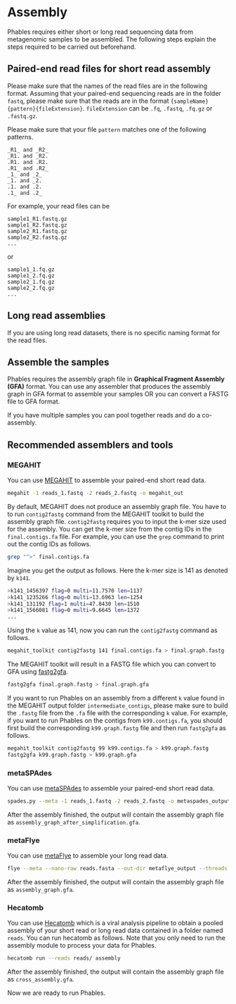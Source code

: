 # Assembly

Phables requires either short or long read sequencing data from metagenomic samples to be assembled. The following steps explain the steps required to be carried out beforehand.


## Paired-end read files for short read assembly

Please make sure that the names of the read files are in the following format. Assuming that your paired-end sequencing reads are in the folder `fastq`, please make sure that the reads are in the format `{sampleName}{pattern}{fileExtension}`. `fileExtension` can be `.fq`, `.fastq`, `.fq.gz` or `.fastq.gz`.

Please make sure that your file `pattern` matches one of the following patterns.

```
_R1_ and _R2_
_R1. and _R2.
.R1. and .R2.
.R1_ and .R2_
_1_ and _2_
_1. and _2.
.1. and .2.
.1_ and .2_
```

For example, your read files can be

```
sample1_R1.fastq.gz
sample1_R2.fastq.gz
sample2_R1.fastq.gz
sample2_R2.fastq.gz
...
```

or

```
sample1_1.fq.gz
sample1_2.fq.gz
sample2_1.fq.gz
sample2_2.fq.gz
...
```

## Long read assemblies

If you are using long read datasets, there is no specific naming format for the read files.

## Assemble the samples

Phables requires the assembly graph file in **Graphical Fragment Assembly (GFA)** format. You can use any assembler that produces the assembly graph in GFA format to assemble your samples OR you can convert a FASTG file to GFA format.

If you have multiple samples you can pool together reads and do a co-assembly.

## Recommended assemblers and tools

### MEGAHIT

You can use [MEGAHIT](https://github.com/voutcn/megahit) to assemble your paired-end short read data.

```bash
megahit -1 reads_1.fastq -2 reads_2.fastq -o megahit_out
```

By default, MEGAHIT does not produce an assembly graph file. You have to to run `contig2fastg` command from the MEGAHIT toolkit to build the assembly graph file. `contig2fastg` requires you to input the k-mer size used for the assembly. You can get the k-mer size from the contig IDs in the `final.contigs.fa` file. For example, you can use the `grep` command to print out the contig IDs as follows.

```bash
grep "^>" final.contigs.fa
```

Imagine you get the output as follows. Here the k-mer size is 141 as denoted by `k141`.

```bash
>k141_1456397 flag=0 multi=11.7570 len=1137
>k141_1235266 flag=0 multi=13.6963 len=1254
>k141_131192 flag=1 multi=47.8430 len=1510
>k141_1566081 flag=0 multi=9.6645 len=1372
...
```

Using the `k` value as 141, now you can run the `contig2fastg` command as follows.

```bash
megahit_toolkit contig2fastg 141 final.contigs.fa > final.graph.fastg
```

The MEGAHIT toolkit will result in a FASTG file which you can convert to GFA using [fastg2gfa](https://github.com/lh3/gfa1/blob/master/misc/fastg2gfa.c).

```bash
fastg2gfa final.graph.fastg > final.graph.gfa
```

If you want to run Phables on an assembly from a different `k` value found in the MEGAHIT output folder `intermediate_contigs`, please make sure to build the `.fastg` file from the `.fa` file with the corresponding `k` value. For example, if you want to run Phables on the contigs from `k99.contigs.fa`, you should first build the corresponding `k99.graph.fastg` file and then run `fastg2gfa` as follows.

```bash
megahit_toolkit contig2fastg 99 k99.contigs.fa > k99.graph.fastg
fastg2gfa k99.graph.fastg > k99.graph.gfa
```

### metaSPAdes

You can use [metaSPAdes](https://github.com/ablab/spades) to assemble your paired-end short read data. 

```bash
spades.py --meta -1 reads_1.fastq -2 reads_2.fastq -o metaspades_output -t 16
```

After the assembly finished, the output will contain the assembly graph file as `assembly_graph_after_simplification.gfa`.

### metaFlye

You can use [metaFlye](https://github.com/fenderglass/Flye) to assemble your long read data.

```bash
flye --meta --nano-raw reads.fasta --out-dir metaflye_output --threads 16
```

After the assembly finished, the output will contain the assembly graph file as `assembly_graph.gfa`.

### Hecatomb

You can use [Hecatomb](https://github.com/shandley/hecatomb) which is a viral analysis pipeline to obtain a pooled assembly of your short read or long read data contained in a folder named `reads`. You can run hecatomb as follows. Note that you only need to run the assembly module to process your data for Phables.

```bash
hecatomb run --reads reads/ assembly 
```

After the assembly finished, the output will contain the assembly graph file as `cross_assembly.gfa`.

Now we are ready to run Phables.
